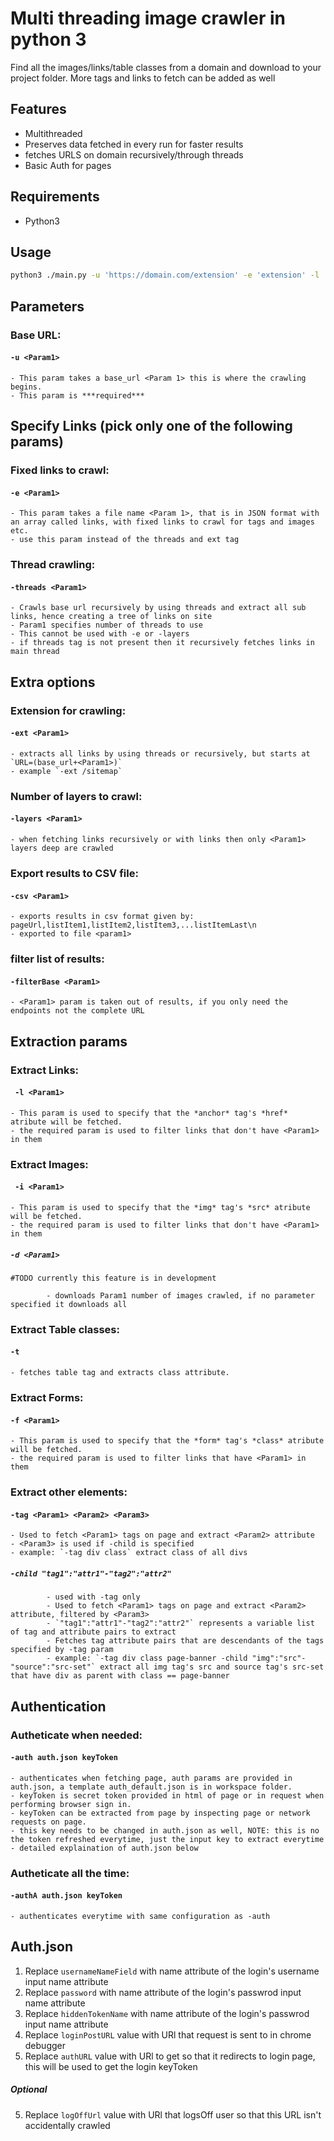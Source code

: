 # Multi threading image crawler in python 3
Find all the images/links/table classes from a domain and download to your project folder. More tags and links to fetch can be added as well

## Features
- Multithreaded
- Preserves data fetched in every run for faster results
- fetches URLS on domain recursively/through threads
- Basic Auth for pages

## Requirements

- Python3

## Usage

```bash
python3 ./main.py -u 'https://domain.com/extension' -e 'extension' -l '<delimitor>' -i '<delimitor>' -threads '<num threads>' -ext '<extension to start with>' -layers '<#of layers to crawl>' -d '<Download file limit>' -auth[A] auth_default.json
```

## Parameters
### Base URL: 
#### `-u <Param1>`
    - This param takes a base_url <Param 1> this is where the crawling begins.
    - This param is ***required***
## Specify Links (pick only one of the following params)

### Fixed links to crawl: 
#### `-e <Param1>`
    - This param takes a file name <Param 1>, that is in JSON format with an array called links, with fixed links to crawl for tags and images etc.
    - use this param instead of the threads and ext tag
### Thread crawling:
#### `-threads <Param1>`
    - Crawls base url recursively by using threads and extract all sub links, hence creating a tree of links on site
    - Param1 specifies number of threads to use
    - This cannot be used with -e or -layers
    - if threads tag is not present then it recursively fetches links in main thread

## Extra options

### Extension for crawling:
#### `-ext <Param1>`
    - extracts all links by using threads or recursively, but starts at `URL=(base_url+<Param1>)`
    - example `-ext /sitemap`
### Number of layers to crawl:
#### `-layers <Param1>`
    - when fetching links recursively or with links then only <Param1> layers deep are crawled
### Export results to CSV file:
#### `-csv <Param1>`
    - exports results in csv format given by: pageUrl,listItem1,listItem2,listItem3,...listItemLast\n
    - exported to file <param1>
### filter list of results:
#### `-filterBase <Param1>`
    - <Param1> param is taken out of results, if you only need the endpoints not the complete URL

## Extraction params

### Extract Links: 
#### ` -l <Param1>`
    - This param is used to specify that the *anchor* tag's *href* atribute will be fetched.
    - the required param is used to filter links that don't have <Param1> in them
### Extract Images: 
#### ` -i <Param1>`
    - This param is used to specify that the *img* tag's *src* atribute will be fetched.
    - the required param is used to filter links that don't have <Param1> in them
#####   `-d <Param1>`
`#TODO currently this feature is in development`

            - downloads Param1 number of images crawled, if no parameter specified it downloads all
### Extract Table classes:
#### `-t `
    - fetches table tag and extracts class attribute.
### Extract Forms:
#### `-f <Param1>`
    - This param is used to specify that the *form* tag's *class* atribute will be fetched.
    - the required param is used to filter links that have <Param1> in them
### Extract other elements:
#### `-tag <Param1> <Param2> <Param3>`
    - Used to fetch <Param1> tags on page and extract <Param2> attribute
    - <Param3> is used if -child is specified
    - example: `-tag div class` extract class of all divs
#####   `-child "tag1":"attr1"-"tag2":"attr2"`
            - used with -tag only
            - Used to fetch <Param1> tags on page and extract <Param2> attribute, filtered by <Param3> 
            - `"tag1":"attr1"-"tag2":"attr2"` represents a variable list of tag and attribute pairs to extract
            - Fetches tag attribute pairs that are descendants of the tags specified by -tag param
            - example: `-tag div class page-banner -child "img":"src"-"source":"src-set"` extract all img tag's src and source tag's src-set that have div as parent with class == page-banner

## Authentication

### Autheticate when needed:
#### `-auth auth.json keyToken`
    - authenticates when fetching page, auth params are provided in auth.json, a template auth_default.json is in workspace folder.
    - keyToken is secret token provided in html of page or in request when performing browser sign in.
    - keyToken can be extracted from page by inspecting page or network requests on page.
    - this key needs to be changed in auth.json as well, NOTE: this is no the token refreshed everytime, just the input key to extract everytime
    - detailed explaination of auth.json below
### Autheticate all the time:
#### `-authA auth.json keyToken`
    - authenticates everytime with same configuration as -auth

## Auth.json

1. Replace `usernameNameField` with name attribute of the login's username input name attribute
2. Replace `password` with name attribute of the login's passwrod input name attribute
3.  Replace `hiddenTokenName` with name attribute of the login's passwrod input name attribute
4.  Replace `loginPostURL` value with URl that request is sent to in chrome debugger
5.  Replace `authURL` value with URl to get so that it redirects to login page, this will be used to get the login keyToken
##### Optional
5.  Replace `logOffUrl` value with URl that logsOff user so that this URL isn't accidentally crawled